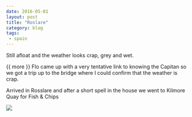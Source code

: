 ```yaml
---
date: 2016-05-01
layout: post
title: "Roslare"
category: blog
tags:
 - spain
---
```


<!--start excerpt-->
Still afloat and the weather looks crap, grey and wet.

{{ more }}
Flo came up with a very tentative link to knowing the Capitan so we got a trip up to the bridge where I could confirm that the weather is crap.

Arrived in Rosslare and after a short spell in the house we went to Kilmore Quay for Fish & Chips

![](/images/2016/)
